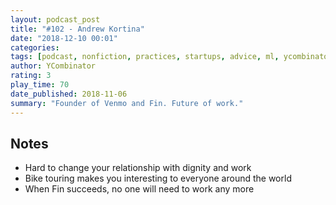 ```yaml
---
layout: podcast_post
title: "#102 - Andrew Kortina"
date: "2018-12-10 00:01"
categories:
tags: [podcast, nonfiction, practices, startups, advice, ml, ycombinator-podcast]
author: YCombinator
rating: 3
play_time: 70
date_published: 2018-11-06
summary: "Founder of Venmo and Fin. Future of work."
---
```


## Notes

* Hard to change your relationship with dignity and work
* Bike touring makes you interesting to everyone around the world
* When Fin succeeds, no one will need to work any more
